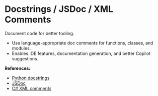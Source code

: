 # Docstrings / JSDoc / XML Comments

Document code for better tooling.

- Use language-appropriate doc comments for functions, classes, and modules.
- Enables IDE features, documentation generation, and better Copilot suggestions.

**References:**
- [Python docstrings](https://peps.python.org/pep-0257/)
- [JSDoc](https://jsdoc.app/)
- [C# XML comments](https://learn.microsoft.com/en-us/dotnet/csharp/programming-guide/xmldoc/)
